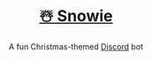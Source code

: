 <h1 align="center"><a href="https://snowie-six.vercel.app">☃️ Snowie</a></h1>
<p align="center">
  A fun Christmas-themed <a href="https://discord.com">Discord</a> bot
</p>
